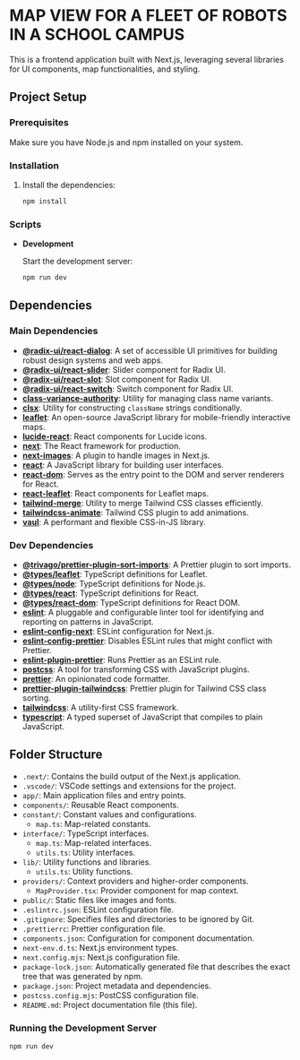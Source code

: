 # MAP VIEW FOR A FLEET OF ROBOTS IN A SCHOOL CAMPUS

This is a frontend application built with Next.js, leveraging several libraries for UI components, map functionalities, and styling.

## Project Setup

### Prerequisites

Make sure you have Node.js and npm installed on your system.

### Installation

1. Install the dependencies:

   ```bash
   npm install
   ```

### Scripts

- **Development**

  Start the development server:

  ```bash
  npm run dev
  ```

## Dependencies

### Main Dependencies

- **[@radix-ui/react-dialog](https://www.radix-ui.com/docs/primitives/components/dialog)**: A set of accessible UI primitives for building robust design systems and web apps.
- **[@radix-ui/react-slider](https://www.radix-ui.com/docs/primitives/components/slider)**: Slider component for Radix UI.
- **[@radix-ui/react-slot](https://www.radix-ui.com/docs/primitives/components/slot)**: Slot component for Radix UI.
- **[@radix-ui/react-switch](https://www.radix-ui.com/docs/primitives/components/switch)**: Switch component for Radix UI.
- **[class-variance-authority](https://github.com/joe-bell/class-variance-authority)**: Utility for managing class name variants.
- **[clsx](https://github.com/lukeed/clsx)**: Utility for constructing `className` strings conditionally.
- **[leaflet](https://leafletjs.com/)**: An open-source JavaScript library for mobile-friendly interactive maps.
- **[lucide-react](https://github.com/lucide-icons/lucide)**: React components for Lucide icons.
- **[next](https://nextjs.org/)**: The React framework for production.
- **[next-images](https://github.com/twopluszero/next-images)**: A plugin to handle images in Next.js.
- **[react](https://reactjs.org/)**: A JavaScript library for building user interfaces.
- **[react-dom](https://reactjs.org/docs/react-dom.html)**: Serves as the entry point to the DOM and server renderers for React.
- **[react-leaflet](https://react-leaflet.js.org/)**: React components for Leaflet maps.
- **[tailwind-merge](https://github.com/dcastil/tailwind-merge)**: Utility to merge Tailwind CSS classes efficiently.
- **[tailwindcss-animate](https://github.com/benface/tailwindcss-animate)**: Tailwind CSS plugin to add animations.
- **[vaul](https://github.com/emotion-js/emotion)**: A performant and flexible CSS-in-JS library.

### Dev Dependencies

- **[@trivago/prettier-plugin-sort-imports](https://github.com/trivago/prettier-plugin-sort-imports)**: A Prettier plugin to sort imports.
- **[@types/leaflet](https://www.npmjs.com/package/@types/leaflet)**: TypeScript definitions for Leaflet.
- **[@types/node](https://www.npmjs.com/package/@types/node)**: TypeScript definitions for Node.js.
- **[@types/react](https://www.npmjs.com/package/@types/react)**: TypeScript definitions for React.
- **[@types/react-dom](https://www.npmjs.com/package/@types/react-dom)**: TypeScript definitions for React DOM.
- **[eslint](https://eslint.org/)**: A pluggable and configurable linter tool for identifying and reporting on patterns in JavaScript.
- **[eslint-config-next](https://nextjs.org/docs/basic-features/eslint)**: ESLint configuration for Next.js.
- **[eslint-config-prettier](https://github.com/prettier/eslint-config-prettier)**: Disables ESLint rules that might conflict with Prettier.
- **[eslint-plugin-prettier](https://github.com/prettier/eslint-plugin-prettier)**: Runs Prettier as an ESLint rule.
- **[postcss](https://postcss.org/)**: A tool for transforming CSS with JavaScript plugins.
- **[prettier](https://prettier.io/)**: An opinionated code formatter.
- **[prettier-plugin-tailwindcss](https://github.com/tailwindlabs/prettier-plugin-tailwindcss)**: Prettier plugin for Tailwind CSS class sorting.
- **[tailwindcss](https://tailwindcss.com/)**: A utility-first CSS framework.
- **[typescript](https://www.typescriptlang.org/)**: A typed superset of JavaScript that compiles to plain JavaScript.

## Folder Structure

- `.next/`: Contains the build output of the Next.js application.
- `.vscode/`: VSCode settings and extensions for the project.
- `app/`: Main application files and entry points.
- `components/`: Reusable React components.
- `constant/`: Constant values and configurations.
  - `map.ts`: Map-related constants.
- `interface/`: TypeScript interfaces.
  - `map.ts`: Map-related interfaces.
  - `utils.ts`: Utility interfaces.
- `lib/`: Utility functions and libraries.
  - `utils.ts`: Utility functions.
- `providers/`: Context providers and higher-order components.
  - `MapProvider.tsx`: Provider component for map context.
- `public/`: Static files like images and fonts.
- `.eslintrc.json`: ESLint configuration file.
- `.gitignore`: Specifies files and directories to be ignored by Git.
- `.prettierrc`: Prettier configuration file.
- `components.json`: Configuration for component documentation.
- `next-env.d.ts`: Next.js environment types.
- `next.config.mjs`: Next.js configuration file.
- `package-lock.json`: Automatically generated file that describes the exact tree that was generated by npm.
- `package.json`: Project metadata and dependencies.
- `postcss.config.mjs`: PostCSS configuration file.
- `README.md`: Project documentation file (this file).

### Running the Development Server

```bash
npm run dev
```
